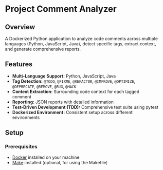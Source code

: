 # Project Comment Analyzer

## Overview

A Dockerized Python application to analyze code comments across multiple languages (Python, JavaScript, Java), detect specific tags, extract context, and generate comprehensive reports.

## Features

- **Multi-Language Support:** Python, JavaScript, Java
- **Tag Detection:** `@TODO`, `@FIXME`, `@REFACTOR`, `@IMPROVE`, `@OPTIMIZE`, `@DEPRECATE`, `@REMOVE`, `@BUG`, `@HACK`
- **Context Extraction:** Surrounding code context for each tagged comment
- **Reporting:** JSON reports with detailed information
- **Test-Driven Development (TDD):** Comprehensive test suite using pytest
- **Dockerized Environment:** Consistent setup across different environments

## Setup

### Prerequisites

- [Docker](https://www.docker.com/get-started) installed on your machine
- [Make](https://www.gnu.org/software/make/) installed (optional, for using the Makefile)
